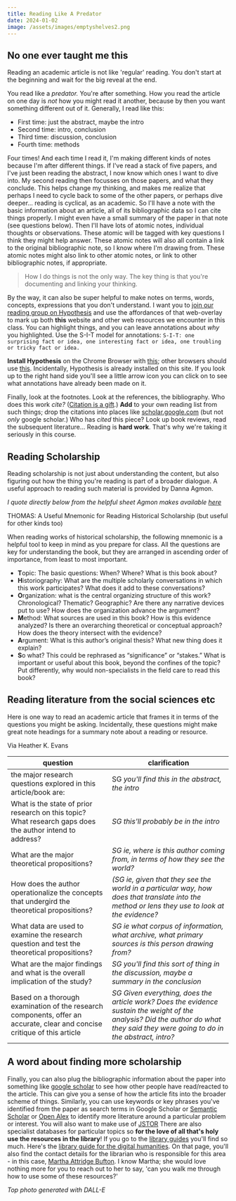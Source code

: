 ```yaml
---
title: Reading Like A Predator
date: 2024-01-02
image: /assets/images/emptyshelves2.png
---
```


## No one ever taught me this

Reading an academic article is not like 'regular' reading. You don't start at the beginning and wait for the big reveal at the end.

You read like a *predator.* You're after something. How you read the article on one day is *not* how you might read it another, because by then you want something different out of it. Generally, I read like this:

+ First time: just the abstract, maybe the intro
+ Second time: intro, conclusion
+ Third time: discussion, conclusion
+ Fourth time: methods

Four times! And each time I read it, I'm making different kinds of notes because I'm after different things. If I've read a stack of five papers, and I've just been reading the abstract, I now know which ones I want to dive into. My second reading then focusses on those papers, and what they conclude. This helps change my thinking, and makes me realize that perhaps I need to cycle back to some of the other papers, or perhaps dive deeper... reading is cyclical, as an academic. So I'll have a note with the basic information about an article, all of its bibliographic data so I can cite things properly. I might even have a small summary of the paper in that note (see questions below). Then I'll have lots of atomic notes, individual thoughts or observations. These atomic will be tagged with key questions I think they might help answer. These atomic notes will also all contain a link to the original bibliographic note, so I know where I'm drawing from. These atomic notes might also link to other atomic notes, or link to other bibliographic notes, if appropriate.

> How I do things is not the only way. The key thing is that you're documenting and linking your thinking.

By the way, it can also be super helpful to make notes on terms, words, concepts, expressions that you don't understand. I want you to [join our reading group on Hypothesis](https://hypothes.is/groups/zLnyJnw2/hist4805a) and use the affordances of that web-overlay to mark up both **this** website and other web resources we encounter in this class. You can highlight things, and you can leave annotations about _why_ you highlighted. Use the S-I-T model for annotations: `S-I-T: one surprising fact or idea, one interesting fact or idea, one troubling or tricky fact or idea.`

**Install Hypothesis** on the Chrome Browser with [this](https://web.hypothes.is/help/installing-the-chrome-extension/); other browsers should use [this](https://web.hypothes.is/help/installing-the-bookmarklet/). Incidentally, Hypothesis is already installed on this site. If you look up to the right hand side you'll see a little arrow icon you can click on to see what annotations have already been made on it.

Finally, look at the footnotes. Look at the references, the bibliography. Who does this work _cite?_ ([Citation is a gift](https://footnotesblogcom.wordpress.com/2018/07/07/guest-post-citation-is-a-gift-punking-accounting-in-hautalk/).) **Add** to your own reading list from such things; drop the citations into places like [scholar.google.com](https://scholar.google.com) (but not *only* google scholar.) Who has *cited* this piece? Look up book reviews, read the subsequent literature... Reading is **hard work**. That's why we're taking it seriously in this course.

## Reading Scholarship

Reading scholarship is not just about understanding the content, but also figuring out how the thing you're reading is part of a broader dialogue. A useful approach to reading such material is provided by Danna Agmon.

_I quote directly below from the helpful sheet Agmon makes available [here](https://drive.google.com/file/d/1hunJKCBwzELxmZJb2oaM1W5aGqorasZQ/view)_

THOMAS: A Useful Mnemonic for Reading Historical Scholarship (but useful for other kinds too)

When reading works of historical scholarship, the following mnemonic is a helpful
tool to keep in mind as you prepare for class. All the questions are key for
understanding the book, but they are arranged in ascending order of importance,
from least to most important.

+ **T**opic: The basic questions: When? Where? What is this book about?
+ **H**istoriography: What are the multiple scholarly conversations in which this work
participates? What does it add to these conversations?
+ **O**rganization: what is the central organizing structure of this work? Chronological?
Thematic? Geographic? Are there any narrative devices put to use? How does the
organization advance the argument?
+ **M**ethod: What sources are used in this book? How is this evidence analyzed? Is
there an overarching theoretical or conceptual approach? How does the theory
intersect with the evidence?
+ **A**rgument: What is this author’s original thesis? What new thing does it explain?
+ **S**o what? This could be rephrased as “significance” or “stakes.” What is important or
useful about this book, beyond the confines of the topic? Put differently, why would
non-specialists in the field care to read this book?

## Reading literature from the social sciences etc

Here is one way to read an academic article that frames it in terms of the questions you might be asking. Incidentally, these questions might make great note headings for a summary note about a reading or resource. 

Via Heather K. Evans

| question       | clarification    | 
|--------------|-----------|
| the major research questions explored in this article/book are: | SG _you'll find this in the abstract, the intro_     |
|  What is the state of prior research on this topic? What research gaps does the author intend to address?     | _SG this'll probably be in the intro_ |
|What are the major theoretical propositions? | _SG ie, where is this author coming from, in terms of how they see the world?_ |
|How does the author operationalize the concepts that undergird the theoretical propositions? | _(SG ie, given that they see the world in a particular way, how does that translate into the method or lens they use to look at the evidence?_ |
|What data are used to examine the research question and test the theoretical propositions? |  _SG ie what corpus of information, what archive, what primary sources is this person drawing from?_ |
|What are the major findings and what is the overall implication of the study?| _SG you'll find this sort of thing in the discussion, maybe a summary in the conclusion_|
|Based on a thorough examination of the research components, offer an accurate, clear and concise critique of this article| _SG Given everything, does the article work? Does the evidence sustain the weight of the analysis? Did the author do what they said they were going to do in the abstract, intro?_|


## A word about finding more scholarship
Finally, you can also plug the bibliographic information about the paper into something like [google scholar](https://scholar.google.com) to see how other people have read/reacted to the article. This can give you a sense of how the article fits into the broader scheme of things. Similarly, you can use keywords or key phrases you've identified from the paper as search terms in Google Scholar or [Semantic Scholar](https://www.semanticscholar.org) or [Open Alex](https://openalex.org) to identify more literature around a particular problem or interest. You will also want to make use of [JSTOR](https://jstor.org) There are also specialist databases for particular topics so **for the love of all that's holy use the resources in the library**! If you go to the [library guides](https://library.carleton.ca/guides) you'll find so much. Here's the [library guide for the digital humanities](https://library.carleton.ca/guides/subject/digital-humanities). On that page, you'll also find the contact details for the librarian who is responsible for this area - in this case, [Martha Attridge Bufton](https://library.carleton.ca/contact/staff-directory/martha-attridge-bufton). I know Martha; she would love nothing more for you to reach out to her to say, 'can you walk me through how to use some of these resources?'

_Top photo generated with DALL-E_